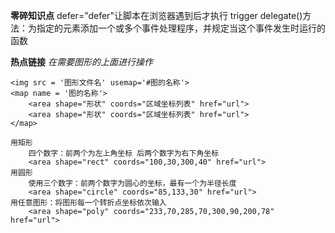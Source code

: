 **零碎知识点**
defer="defer"让脚本在浏览器遇到</html>后才执行
trigger
delegate()方法：为指定的元素添加一个或多个事件处理程序，并规定当这个事件发生时运行的函数

**热点链接**
*在需要图形的上面进行操作*

 	<img src = '图形文件名' usemap='#图的名称'>
	<map name = '图的名称'>
		<area shape="形状" coords="区域坐标列表" href="url">
		<area shape="形状" coords="区域坐标列表" href="url">
	</map>
	
	用矩形
		四个数字：前两个为左上角坐标 后两个数字为右下角坐标
		<area shape="rect" coords="100,30,300,40" href="url">
	用圆形
		使用三个数字：前两个数字为圆心的坐标，最有一个为半径长度
		<area shape="circle" coords="85,133,30" href="url">
	用任意图形：将图形每一个转折点坐标依次输入
		<area shape="poly" coords="233,70,285,70,300,90,200,78" href="url"> 	
	